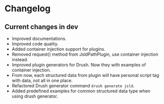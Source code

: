 # Changelog

## Current changes in dev

- Improved documentations.
- Improved code quality.
- Added container injection support for plugins.
- Removed request() method from JsldPathPlugin, use container injection instead.
- Improved plugin generators for Drush. Now they with examples of container injection.
- From now, each structured data from plugin will have personal script tag with data, not all in one place.
- Refactored Drush generator command `drush generate jsld`.
- Added predefined examples for common structured data type when using drush generator.